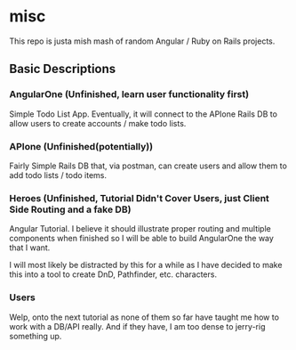 # misc

This repo is justa mish mash of random Angular / Ruby on Rails projects.

## Basic Descriptions

### AngularOne (Unfinished, learn user functionality first)

Simple Todo List App.  Eventually, it will connect to the APIone Rails DB to allow users to create accounts / make todo lists.

### APIone (Unfinished(potentially))

Fairly Simple Rails DB that, via postman, can create users and allow them to add todo lists / todo items.

### Heroes (Unfinished, Tutorial Didn't Cover Users, just Client Side Routing and a fake DB)

Angular Tutorial.  I believe it should illustrate proper routing and multiple components when finished so I will be able to build AngularOne the way that I want.

I will most likely be distracted by this for a while as I have decided to make this into a tool to create DnD, Pathfinder, etc. characters.

### Users

Welp, onto the next tutorial as none of them so far have taught me how to work with a DB/API really.  And if they have, I am too dense to jerry-rig something up.
